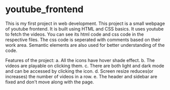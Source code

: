 # youtube_frontend
This is my first project in web development.
This project is a small webpage of youtube frontend.
It is built using HTML and CSS basics.
It uses youtube to fetch the videos.
You can see its html code and css code in the respective files.
The css code is seperated with comments based on their work area.
Semantic elements are also used for better understanding of the code.

Features of the project:
    a. All the icons have hover shade effect.
    b. The videos are playable on clicking them.
    c. There are both light and dark mode and can be accessed by clicking the icon.
    d. Screen resize reduces(or increases) the number of videos in a row.
    e. The header and sidebar are fixed and don't move along with the page.